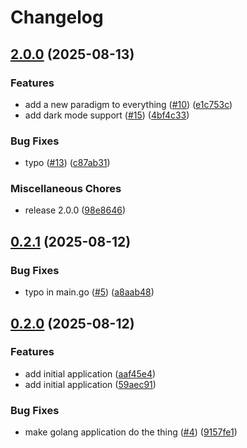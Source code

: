 # Changelog

## [2.0.0](https://github.com/danudey/public-repository/compare/v0.2.1...v2.0.0) (2025-08-13)


### Features

* add a new paradigm to everything ([#10](https://github.com/danudey/public-repository/issues/10)) ([e1c753c](https://github.com/danudey/public-repository/commit/e1c753c3d5b34a3b3b1adf8409e94d2895336270))
* add dark mode support ([#15](https://github.com/danudey/public-repository/issues/15)) ([4bf4c33](https://github.com/danudey/public-repository/commit/4bf4c33384f98ef70e28fdcbc73385ee73d4a4c5))


### Bug Fixes

* typo ([#13](https://github.com/danudey/public-repository/issues/13)) ([c87ab31](https://github.com/danudey/public-repository/commit/c87ab31de70760a6454b46e32956adcecc983a4f))


### Miscellaneous Chores

* release 2.0.0 ([98e8646](https://github.com/danudey/public-repository/commit/98e864600bbf3e504d0df92a9fe1de6af2493005))

## [0.2.1](https://github.com/danudey/public-repository/compare/v0.2.0...v0.2.1) (2025-08-12)


### Bug Fixes

* typo in main.go ([#5](https://github.com/danudey/public-repository/issues/5)) ([a8aab48](https://github.com/danudey/public-repository/commit/a8aab4838ed3270df0260aa73d26d5ed42d938ce))

## [0.2.0](https://github.com/danudey/public-repository/compare/v0.1.0...v0.2.0) (2025-08-12)


### Features

* add initial application ([aaf45e4](https://github.com/danudey/public-repository/commit/aaf45e4e10c71686f7d74f751630188870d92019))
* add initial application ([59aec91](https://github.com/danudey/public-repository/commit/59aec912d1bf9e1c1795c1a86d98da324307c8a1))


### Bug Fixes

* make golang application do the thing ([#4](https://github.com/danudey/public-repository/issues/4)) ([9157fe1](https://github.com/danudey/public-repository/commit/9157fe17083acf0fcd412a2b0f4adaa881bd47e0))
